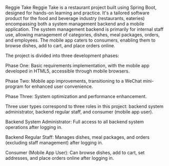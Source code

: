 Reggie Take
Reggie Take is a restaurant project built using Spring Boot, designed for hands-on learning and practice. It's a tailored software product for the food and beverage industry (restaurants, eateries) encompassing both a system management backend and a mobile application. The system management backend is primarily for internal staff use, allowing management of categories, dishes, meal packages, orders, and employees. The mobile app caters to consumers, enabling them to browse dishes, add to cart, and place orders online.

The project is divided into three development phases:

Phase One: Basic requirements implementation, with the mobile app developed in HTML5, accessible through mobile browsers.

Phase Two: Mobile app improvements, transitioning to a WeChat mini-program for enhanced user convenience.

Phase Three: System optimization and performance enhancement.

Three user types correspond to three roles in this project: backend system administrator, backend regular staff, and consumer (mobile app user).

Backend System Administrator: Full access to all backend system operations after logging in.

Backend Regular Staff: Manages dishes, meal packages, and orders (excluding staff management) after logging in.

Consumer (Mobile App User): Can browse dishes, add to cart, set addresses, and place orders online after logging in.









